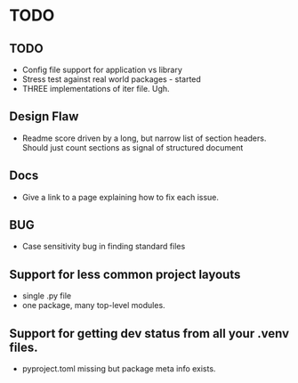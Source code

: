 # TODO

## TODO

- Config file support for application vs library
- Stress test against real world packages - started
- THREE implementations of iter file. Ugh.

## Design Flaw

- Readme score driven by a long, but narrow list of section headers. Should just count sections as signal of structured document

## Docs

- Give a link to a page explaining how to fix each issue.

## BUG

- Case sensitivity bug in finding standard files


## Support for less common project layouts

- single .py file
- one package, many top-level modules.

## Support for getting dev status from all your .venv files.

- pyproject.toml missing but package meta info exists.